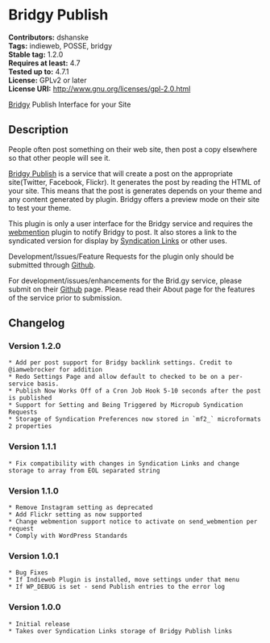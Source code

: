 # Bridgy Publish #
**Contributors:** dshanske  
**Tags:** indieweb, POSSE, bridgy  
**Stable tag:** 1.2.0  
**Requires at least:** 4.7  
**Tested up to:** 4.7.1  
**License:** GPLv2 or later  
**License URI:** http://www.gnu.org/licenses/gpl-2.0.html  

[Bridgy](https://www.brid.gy) Publish Interface for your Site

## Description ##

People often post something on their web site, then post a copy elsewhere so that other people will see it.

[Bridgy Publish](https://www.brid.gy/about#publishing) is a service that will create a post on the appropriate site(Twitter, Facebook, Flickr). It 
generates the post by reading the HTML of your site. This means that the post is generates depends on your theme and any content generated by plugin.
Bridgy offers a preview mode on their site to test your theme.

This plugin is only a user interface for the Bridgy service and requires the [webmention](https://wordpress.org/plugins/webmention/) plugin to notify Bridgy
to post. It also stores a link to the syndicated version for display by [Syndication Links](https://wordpress.org/plugins/syndication-links/) or other uses.

Development/Issues/Feature Requests for the plugin only should be submitted through [Github](https://github.com/dshanske/bridgy-publish).

For development/issues/enhancements for the Brid.gy service, please submit on their [Github](https://github.com/snarfed/bridgy) page. Please read their About page 
for the features of the service prior to submission.


## Changelog ##

### Version 1.2.0 ###
	* Add per post support for Bridgy backlink settings. Credit to @iamwebrocker for addition
	* Redo Settings Page and allow default to checked to be on a per-service basis.
	* Publish Now Works Off of a Cron Job Hook 5-10 seconds after the post is published
	* Support for Setting and Being Triggered by Micropub Syndication Requests
	* Storage of Syndication Preferences now stored in `mf2_` microformats 2 properties

### Version 1.1.1 ###
	* Fix compatibility with changes in Syndication Links and change storage to array from EOL separated string

### Version 1.1.0 ###
	* Remove Instagram setting as deprecated
	* Add Flickr setting as now supported
	* Change webmention support notice to activate on send_webmention per request
	* Comply with WordPress Standards

### Version 1.0.1 ###
	* Bug Fixes
	* If Indieweb Plugin is installed, move settings under that menu
	* If WP_DEBUG is set - send Publish entries to the error log

### Version 1.0.0 ###
	* Initial release
	* Takes over Syndication Links storage of Bridgy Publish links


